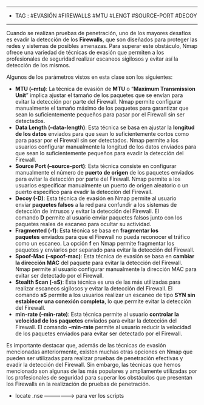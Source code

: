 
----
- TAG : #EVASIÓN #FIREWALLS #MTU #LENGT #SOURCE-PORT #DECOY
----

Cuando se realizan pruebas de penetración, uno de los mayores desafíos es evadir la detección de los **Firewalls**, que son diseñados para proteger las redes y sistemas de posibles amenazas. Para superar este obstáculo, Nmap ofrece una variedad de técnicas de evasión que permiten a los profesionales de seguridad realizar escaneos sigilosos y evitar así la detección de los mismos.

Algunos de los parámetros vistos en esta clase son los siguientes:

- **MTU (–mtu)**: La técnica de evasión de **MTU** o “**Maximum Transmission Unit**” implica ajustar el tamaño de los paquetes que se envían para evitar la detección por parte del Firewall. Nmap permite configurar manualmente el tamaño máximo de los paquetes para garantizar que sean lo suficientemente pequeños para pasar por el Firewall sin ser detectados.
- **Data Length (–data-length)**: Esta técnica se basa en ajustar la **longitud de los datos** enviados para que sean lo suficientemente cortos como para pasar por el Firewall sin ser detectados. Nmap permite a los usuarios configurar manualmente la longitud de los datos enviados para que sean lo suficientemente pequeños para evadir la detección del Firewall.
- **Source Port (–source-port)**: Esta técnica consiste en configurar manualmente el número de **puerto de origen** de los paquetes enviados para evitar la detección por parte del Firewall. Nmap permite a los usuarios especificar manualmente un puerto de origen aleatorio o un puerto específico para evadir la detección del Firewall.
- **Decoy (-D)**: Esta técnica de evasión en Nmap permite al usuario enviar **paquetes falsos** a la red para confundir a los sistemas de detección de intrusos y evitar la detección del Firewall. El comando **D** permite al usuario enviar paquetes falsos junto con los paquetes reales de escaneo para ocultar su actividad.
- **Fragmented (-f)**: Esta técnica se basa en **fragmentar los paquetes** enviados para que el Firewall no pueda reconocer el tráfico como un escaneo. La opción **f** en Nmap permite fragmentar los paquetes y enviarlos por separado para evitar la detección del Firewall.
- **Spoof-Mac (–spoof-mac)**: Esta técnica de evasión se basa en **cambiar la dirección MAC** del paquete para evitar la detección del Firewall. Nmap permite al usuario configurar manualmente la dirección MAC para evitar ser detectado por el Firewall.
- **Stealth Scan (-sS)**: Esta técnica es una de las más utilizadas para realizar escaneos sigilosos y evitar la detección del Firewall. El comando **sS** permite a los usuarios realizar un escaneo de tipo **SYN** **sin establecer una conexión completa**, lo que permite evitar la detección del Firewall.
- **min-rate (–min-rate)**: Esta técnica permite al usuario **controlar la velocidad de los paquetes** enviados para evitar la detección del Firewall. El comando **–min-rate** permite al usuario reducir la velocidad de los paquetes enviados para evitar ser detectado por el Firewall.

Es importante destacar que, además de las técnicas de evasión mencionadas anteriormente, existen muchas otras opciones en Nmap que pueden ser utilizadas para realizar pruebas de penetración efectivas y evadir la detección del Firewall. Sin embargo, las técnicas que hemos mencionado son algunas de las más populares y ampliamente utilizadas por los profesionales de seguridad para superar los obstáculos que presentan los Firewalls en la realización de pruebas de penetración.

- locate .nse ——————> para ver los scripts